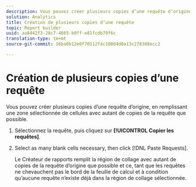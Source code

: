 ```yaml
---
description: Vous pouvez créer plusieurs copies d’une requête d’origine, en remplissant une zone sélectionnée de cellules avec autant de copies de la requête que possible.
solution: Analytics
title: Création de plusieurs copies d’une requête
topic: Report builder
uuid: aa8442f3-28c7-4665-b0ff-e81fcdb79f6c
translation-type: tm+mt
source-git-commit: 16ba0b12e0f70112f4c10804d0a13c278388ecc2

---
```



# Création de plusieurs copies d’une requête

Vous pouvez créer plusieurs copies d’une requête d’origine, en remplissant une zone sélectionnée de cellules avec autant de copies de la requête que possible.

1. Sélectionnez la requête, puis cliquez sur **[!UICONTROL Copier les requêtes]**.
1. Select as many blank cells necessary, then click [!DNL Paste Requests].

   Le Créateur de rapports remplit la région de collage avec autant de copies de la requête d’origine que possible et ce, tant que les requêtes ne chevauchent pas le bord de la feuille de calcul et à condition qu’aucune requête n’existe déjà dans la région de collage sélectionnée.
